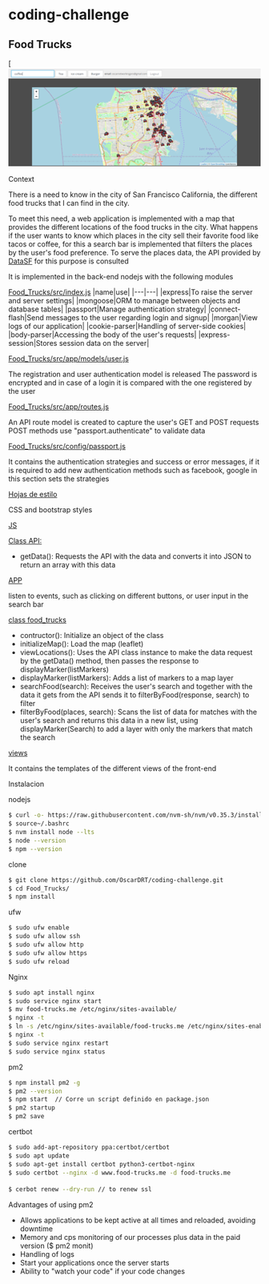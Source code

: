 # coding-challenge
## Food Trucks

[![N|Solid](https://github.com/OscarDRT/coding-challenge/blob/master/captures/capture.png)

Context

There is a need to know in the city of San Francisco California, the different food trucks that I can find in the city.

To meet this need, a web application is implemented with a map that provides the different locations of the food trucks in the city. What happens if the user wants to know which places in the city sell their favorite food like tacos or coffee, for this a search bar is implemented that filters the places by the user's food preference. To serve the places data, the API provided by [DataSF](https://data.sfgov.org/Economy-and-Community/Mobile-Food-Facility-Permit/rqzj-sfat) for this purpose is consulted



It is implemented in the back-end nodejs with the following modules

[Food_Trucks/src/index.js](https://github.com/OscarDRT/coding-challenge/blob/master/Food_Trucks/src/index.js)
|name|use|
|---|---|
|express|To raise the server and server settings|
|mongoose|ORM to manage between objects and database tables|
|passport|Manage authentication strategy|
|connect-flash|Send messages to the user regarding login and signup|
|morgan|View logs of our application|
|cookie-parser|Handling of server-side cookies|
|body-parser|Accessing the body of the user's requests|
|express-session|Stores session data on the server|

[Food_Trucks/src/app/models/user.js](https://github.com/OscarDRT/coding-challenge/blob/master/Food_Trucks/src/app/models/user.js)

The registration and user authentication model is released
The password is encrypted and in case of a login it is compared with the one registered by the user

[Food_Trucks/src/app/routes.js](https://github.com/OscarDRT/coding-challenge/blob/master/Food_Trucks/src/app/routes.js)

An API route model is created to capture the user's GET and POST requests
POST methods use "passport.authenticate" to validate data

[Food_Trucks/src/config/passport.js](https://github.com/OscarDRT/coding-challenge/blob/master/Food_Trucks/src/config/passport.js)

It contains the authentication strategies and success or error messages, if it is required to add new authentication methods such as facebook, google in this section sets the strategies

[Hojas de estilo](https://github.com/OscarDRT/coding-challenge/tree/master/Food_Trucks/src/public/css)

CSS and bootstrap styles

[JS](https://github.com/OscarDRT/coding-challenge/tree/master/Food_Trucks/src/public/js)

[Class API:](https://github.com/OscarDRT/coding-challenge/blob/master/Food_Trucks/src/public/js/API.js)

  - getData(): Requests the API with the data and converts it into JSON to return an array with this data

[APP](https://github.com/OscarDRT/coding-challenge/blob/master/Food_Trucks/src/public/js/app.js)

listen to events, such as clicking on different buttons, or user input in the search bar

[class food_trucks](https://github.com/OscarDRT/coding-challenge/blob/master/Food_Trucks/src/public/js/main.js)

  - contructor(): Initialize an object of the class
  - initializeMap(): Load the map (leaflet)
  - viewLocations(): Uses the API class instance to make the data request by the getData() method, then passes the response to displayMarker(listMarkers)
  - displayMarker(listMarkers): Adds a list of markers to a map layer
  - searchFood(search): Receives the user's search and together with the data it gets from the API sends it to filterByFood(response, search) to filter
  - filterByFood(places, search): Scans the list of data for matches with the user's search and returns this data in a new list, using displayMarker(Search) to add a layer with only the markers that match the search
  
[views](https://github.com/OscarDRT/coding-challenge/tree/master/Food_Trucks/src/views)
  
It contains the templates of the different views of the front-end
  
  
Instalacion 

nodejs
```sh
$ curl -o- https://raw.githubusercontent.com/nvm-sh/nvm/v0.35.3/install.sh | bash
$ source~/.bashrc
$ nvm install node --lts
$ node --version
$ npm --version
```
clone
```sh
$ git clone https://github.com/OscarDRT/coding-challenge.git
$ cd Food_Trucks/
$ npm install
```
ufw
```sh
$ sudo ufw enable
$ sudo ufw allow ssh
$ sudo ufw allow http
$ sudo ufw allow https
$ sudo ufw reload
```
Nginx
```sh
$ sudo apt install nginx
$ sudo service nginx start
$ mv food-trucks.me /etc/nginx/sites-available/
$ nginx -t 
$ ln -s /etc/nginx/sites-available/food-trucks.me /etc/nginx/sites-enabled/food-trucks.me
$ nginx -t
$ sudo service nginx restart
$ sudo service nginx status
```
pm2
```sh
$ npm install pm2 -g
$ pm2 --version
$ npm start  // Corre un script definido en package.json
$ pm2 startup
$ pm2 save
```
certbot
```sh
$ sudo add-apt-repository ppa:certbot/certbot
$ sudo apt update
$ sudo apt-get install certbot python3-certbot-nginx
$ sudo certbot --nginx -d www.food-trucks.me -d food-trucks.me

$ cerbot renew --dry-run // to renew ssl
```

Advantages of using pm2
  - Allows applications to be kept active at all times and reloaded, avoiding downtime
  - Memory and cps monitoring of our processes plus data in the paid version ($ pm2 monit)
  - Handling of logs
  - Start your applications once the server starts
  - Ability to "watch your code" if your code changes
